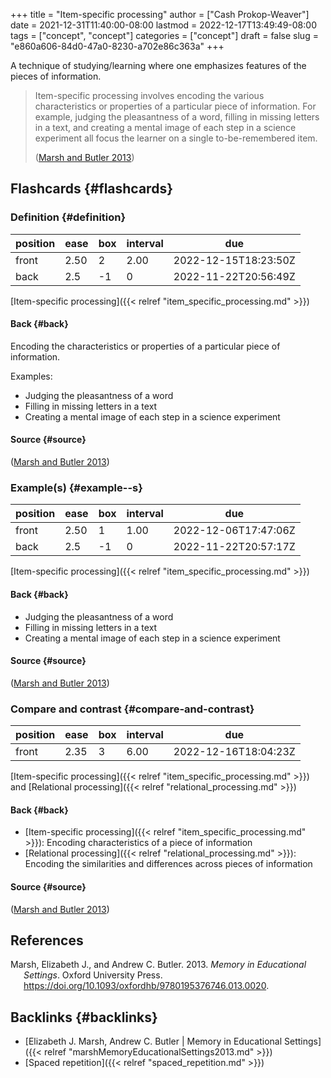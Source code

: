 +++
title = "Item-specific processing"
author = ["Cash Prokop-Weaver"]
date = 2021-12-31T11:40:00-08:00
lastmod = 2022-12-17T13:49:49-08:00
tags = ["concept", "concept"]
categories = ["concept"]
draft = false
slug = "e860a606-84d0-47a0-8230-a702e86c363a"
+++

A technique of studying/learning where one emphasizes features of the pieces of information.

> Item-specific processing involves encoding the various characteristics or properties of a particular piece of information. For example, judging the pleasantness of a word, filling in missing letters in a text, and creating a mental image of each step in a science experiment all focus the learner on a single to-be-remembered item.
>
> (<a href="#citeproc_bib_item_1">Marsh and Butler 2013</a>)


## Flashcards {#flashcards}


### Definition {#definition}

| position | ease | box | interval | due                  |
|----------|------|-----|----------|----------------------|
| front    | 2.50 | 2   | 2.00     | 2022-12-15T18:23:50Z |
| back     | 2.5  | -1  | 0        | 2022-11-22T20:56:49Z |

[Item-specific processing]({{< relref "item_specific_processing.md" >}})


#### Back {#back}

Encoding the characteristics or properties of a particular piece of information.

Examples:

-   Judging the pleasantness of a word
-   Filling in missing letters in a text
-   Creating a mental image of each step in a science experiment


#### Source {#source}

(<a href="#citeproc_bib_item_1">Marsh and Butler 2013</a>)


### Example(s) {#example--s}

| position | ease | box | interval | due                  |
|----------|------|-----|----------|----------------------|
| front    | 2.50 | 1   | 1.00     | 2022-12-06T17:47:06Z |
| back     | 2.5  | -1  | 0        | 2022-11-22T20:57:17Z |

[Item-specific processing]({{< relref "item_specific_processing.md" >}})


#### Back {#back}

-   Judging the pleasantness of a word
-   Filling in missing letters in a text
-   Creating a mental image of each step in a science experiment


#### Source {#source}

(<a href="#citeproc_bib_item_1">Marsh and Butler 2013</a>)


### Compare and contrast {#compare-and-contrast}

| position | ease | box | interval | due                  |
|----------|------|-----|----------|----------------------|
| front    | 2.35 | 3   | 6.00     | 2022-12-16T18:04:23Z |

[Item-specific processing]({{< relref "item_specific_processing.md" >}}) and [Relational processing]({{< relref "relational_processing.md" >}})


#### Back {#back}

-   [Item-specific processing]({{< relref "item_specific_processing.md" >}}): Encoding characteristics of a piece of information
-   [Relational processing]({{< relref "relational_processing.md" >}}): Encoding the similarities and differences across pieces of information


#### Source {#source}

(<a href="#citeproc_bib_item_1">Marsh and Butler 2013</a>)

## References

<style>.csl-entry{text-indent: -1.5em; margin-left: 1.5em;}</style><div class="csl-bib-body">
  <div class="csl-entry"><a id="citeproc_bib_item_1"></a>Marsh, Elizabeth J., and Andrew C. Butler. 2013. <i>Memory in Educational Settings</i>. Oxford University Press. <a href="https://doi.org/10.1093/oxfordhb/9780195376746.013.0020">https://doi.org/10.1093/oxfordhb/9780195376746.013.0020</a>.</div>
</div>


## Backlinks {#backlinks}

-   [Elizabeth J. Marsh, Andrew C. Butler | Memory in Educational Settings]({{< relref "marshMemoryEducationalSettings2013.md" >}})
-   [Spaced repetition]({{< relref "spaced_repetition.md" >}})
